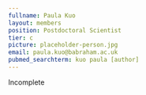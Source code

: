 ```yaml
---
fullname: Paula Kuo
layout: members
position: Postdoctoral Scientist
tier: c
picture: placeholder-person.jpg
email: paula.kuo@babraham.ac.uk
pubmed_searchterm: kuo paula [author] 
---
```


Incomplete